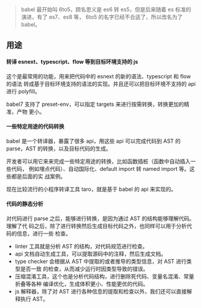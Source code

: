 > babel 最开始叫 6to5，顾名思义是 es6 转 es5，但是后来随着 es 标准的演进，有了
> es7、es8 等， 6to5 的名字已经不合适了，所以改名为了 babel。

## 用途

#### 转译 esnext、typescript、flow 等到目标环境支持的 js

这个是最常用的功能，用来把代码中的 esnext 的新的语法、typescript 和 flow 的语法
转成基于目标环境支持的语法的实现。并且还可以把目标环境不支持的 api 进行
polyfill。

babel7 支持了 preset-env，可以指定 targets 来进行按需转换，转换更加的精准，产物
更小。

#### 一些特定用途的代码转换

babel 是一个转译器，暴露了很多 api，用这些 api 可以完成代码到 AST 的 parse，AST
的转换，以及目标代码的生成。

开发者可以用它来来完成一些特定用途的转换，比如函数插桩（函数中自动插入一些代码，
例如埋点代码）、自动国际化、default import 转 named import 等。这些都是后面的实
战案例。

现在比较流行的小程序转译工具 taro，就是基于 babel 的 api 来实现的。

#### 代码的静态分析

对代码进行 parse 之后，能够进行转换，是因为通过 AST 的结构能够理解代码。理解了代
码之后，除了进行转换然后生成目标代码之外，也同样可以用于分析代码的信息，进行一些
检查。

- linter 工具就是分析 AST 的结构，对代码规范进行检查。
- api 文档自动生成工具，可以提取源码中的注释，然后生成文档。
- type checker 会根据从 AST 中提取的或者推导的类型信息，对 AST 进行类型是否一致
  的检查，从而减少运行时因类型导致的错误。
- 压缩混淆工具，这个也是分析代码结构，进行删除死代码、变量名混淆、常量折叠等各种
  编译优化，生成体积更小、性能更优的代码。
- js 解释器，除了对 AST 进行各种信息的提取和检查以外，我们还可以直接解释执行
  AST。
